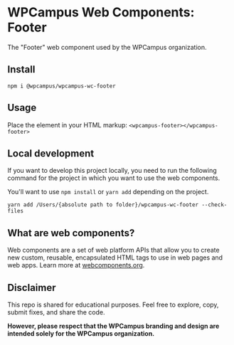 # WPCampus Web Components: Footer

The "Footer" web component used by the WPCampus organization.

## Install

`npm i @wpcampus/wpcampus-wc-footer`

## Usage

Place the element in your HTML markup: `<wpcampus-footer></wpcampus-footer>`

## Local development

If you want to develop this project locally, you need to run the following command for the project in which you want to use the web components.

You'll want to use `npm install` or `yarn add` depending on the project.

`yarn add /Users/{absolute path to folder}/wpcampus-wc-footer --check-files`

## What are web components?

Web components are a set of web platform APIs that allow you to create new custom, reusable, encapsulated HTML tags to use in web pages and web apps. Learn more at [webcomponents.org](https://www.webcomponents.org/introduction).

## Disclaimer

This repo is shared for educational purposes. Feel free to explore, copy, submit fixes, and share the code.

**However, please respect that the WPCampus branding and design are intended solely for the WPCampus organization.**
